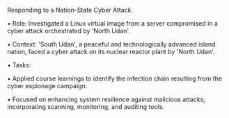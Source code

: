 Responding to a Nation-State Cyber Attack


• Role: Investigated a Linux virtual image from a server compromised in a cyber attack orchestrated by 'North Udan'.


• Context: 'South Udan', a peaceful and technologically advanced island nation, faced a cyber attack on its nuclear reactor plant by 'North Udan'.


• Tasks:

• Applied course learnings to identify the infection chain resulting from the cyber espionage campaign.

• Focused on enhancing system resilience against malicious attacks, incorporating scanning, monitoring, and auditing tools. 
